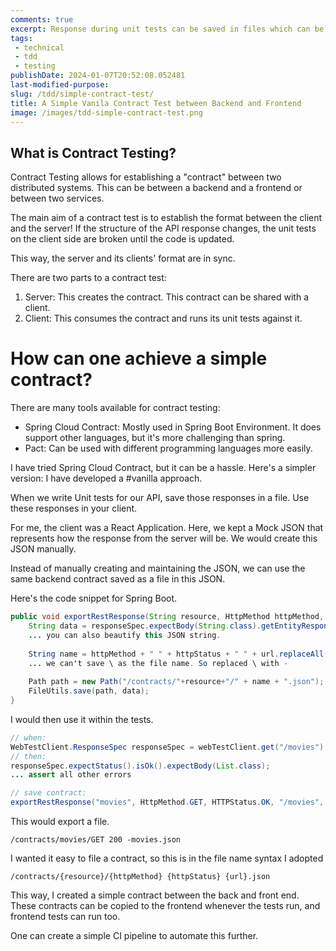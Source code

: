 ```yaml
---
comments: true
excerpt: Response during unit tests can be saved in files which can be used for Testing UI.
tags:
 - technical
 - tdd
 - testing
publishDate: 2024-01-07T20:52:08.052481
last-modified-purpose:
slug: /tdd/simple-contract-test/
title: A Simple Vanila Contract Test between Backend and Frontend
image: /images/tdd-simple-contract-test.png
---
```


## What is Contract Testing?

Contract Testing allows for establishing a "contract" between two distributed systems. This can be between a backend and a frontend or between two services.

The main aim of a contract test is to establish the format between the client and the server! If the structure of the API response changes, the unit tests on the client side are broken until the code is updated.

This way, the server and its clients' format are in sync.

There are two parts to a contract test:

1. Server: This creates the contract. This contract can be shared with a client.
2. Client: This consumes the contract and runs its unit tests against it.

# How can one achieve a simple contract?

There are many tools available for contract testing:

- Spring Cloud Contract: Mostly used in Spring Boot Environment. It does support other languages, but it's more challenging than spring.
- Pact: Can be used with different programming languages more easily.

I have tried Spring Cloud Contract, but it can be a hassle. Here's a simpler version: I have developed a #vanilla approach.

When we write Unit tests for our API, save those responses in a file. Use these responses in your client.

For me, the client was a React Application. Here, we kept a Mock JSON that represents how the response from the server will be. We would create this JSON manually.

Instead of manually creating and maintaining the JSON, we can use the same backend contract saved as a file in this JSON.

Here's the code snippet for Spring Boot.

```java
public void exportRestResponse(String resource, HttpMethod httpMethod, HttpStatus httpStatus, String url, WebTestClient.Response responseSpec){
	String data = responseSpec.expectBody(String.class).getEntityResponse().getBody();
	... you can also beautify this JSON string.
	
	String name = httpMethod + " " + httpStatus + " " + url.replaceAll("\\", "-");
	... we can't save \ as the file name. So replaced \ with -
	
	Path path = new Path("/contracts/"+resource+"/" + name + ".json");
	FileUtils.save(path, data);
}
```

I would then use it within the tests.

```java
// when:
WebTestClient.ResponseSpec responseSpec = webTestClient.get("/movies");
// then:
responseSpec.expectStatus().isOk().expectBody(List.class);
... assert all other errors

// save contract:
exportRestResponse("movies", HttpMethod.GET, HTTPStatus.OK, "/movies", responseSpec);
```

This would export a file.

```
/contracts/movies/GET 200 -movies.json
```

I wanted it easy to file a contract, so this is in the file name syntax I adopted

```
/contracts/{resource}/{httpMethod} {httpStatus} {url}.json
```

This way, I created a simple contract between the back and front end. These contracts can be copied to the frontend whenever the tests run, and frontend tests can run too.

One can create a simple CI pipeline to automate this further.